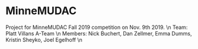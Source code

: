 # MinneMUDAC
Project for MinneMUDAC Fall 2019 competition on Nov. 9th 2019. \n
Team: Platt Villans A-Team \n
Members: Nick Buchert, Dan Zellmer, Emma Dumms, Kristin Sheyko, Joel Egelhoff \n